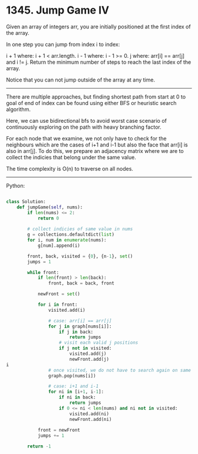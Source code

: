 # 1345. Jump Game IV

Given an array of integers arr, you are initially positioned at the first index
of the array.

In one step you can jump from index i to index:

i + 1 where: i + 1 < arr.length.
i - 1 where: i - 1 >= 0.
j where: arr[i] == arr[j] and i != j.
Return the minimum number of steps to reach the last index of the array.

Notice that you can not jump outside of the array at any time.

---

There are multiple approaches, but finding shortest path from start at 0 to
goal of end of index can be found using either BFS or heuristic search
algorithm.

Here, we can use bidirectional bfs to avoid worst case scenario of continuously
exploring on the path with heavy branching factor.

For each node that we examine, we not only have to check for the neighbours
which are the cases of i+1 and i-1 but also the face that arr[i] is also in
arr[j]. To do this, we prepare an adjacency matrix where we are to collect the
indicies that belong under the same value.

The time complexity is O(n) to traverse on all nodes.

---

Python:

```python

class Solution:
    def jumpGame(self, nums):
        if len(nums) <= 2:
            return 0
        
        # collect indicies of same value in nums
        g = collections.defaultdict(list)
        for i, num in enumerate(nums):
            g[num].append(i)

        front, back, visited = {0}, {n-1}, set()
        jumps = 1

        while front:
            if len(front) > len(back):
                front, back = back, front

            newFront = set()

            for i in front:
                visited.add(i)

                # case: arr[i] == arr[j]
                for j in graph[nums[i]]:
                    if j in back:
                        return jumps
                    # visit each valid j positions
                    if j not in visited:
                        visited.add(j)
                        newFront.add(j)
i               
                # once visited, we do not have to search again on same positions
                graph.pop(nums[i])

                # case: i+1 and i-1
                for ni in [i+1, i-1]:
                    if ni in back:
                        return jumps
                    if 0 <= ni < len(nums) and ni not in visited:
                        visited.add(ni)
                        newFront.add(ni)
            
            front = newFront
            jumps += 1

        return -1
```
